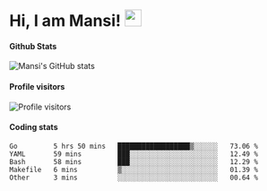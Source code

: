 # Hi, I am Mansi! <img src="https://user-images.githubusercontent.com/1303154/88677602-1635ba80-d120-11ea-84d8-d263ba5fc3c0.gif" width="30px">

#### Github Stats

![Mansi's GitHub stats](https://github-readme-stats.vercel.app/api?username=mansikulkarni96&theme=tokyonight&count_private=true&show_icons=true&hide=contribs)

#### Profile visitors

![Profile visitors](https://visitor-badge.glitch.me/badge?page_id=page.id&left_color=grey&right_color=blue)

#### Coding stats

<!--START_SECTION:waka-->

```text
Go         5 hrs 50 mins   ██████████████████▒░░░░░░   73.06 %
YAML       59 mins         ███░░░░░░░░░░░░░░░░░░░░░░   12.49 %
Bash       58 mins         ███░░░░░░░░░░░░░░░░░░░░░░   12.29 %
Makefile   6 mins          ▒░░░░░░░░░░░░░░░░░░░░░░░░   01.39 %
Other      3 mins          ░░░░░░░░░░░░░░░░░░░░░░░░░   00.64 %
```

<!--END_SECTION:waka-->
